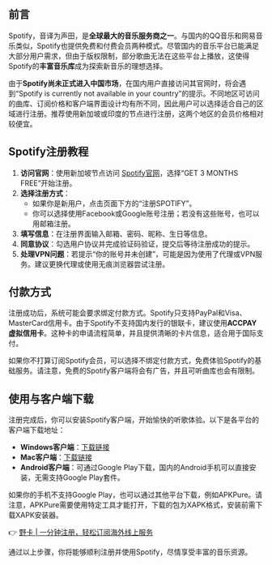 ## 前言

Spotify，音译为声田，是**全球最大的音乐服务商之一**。与国内的QQ音乐和网易音乐类似，Spotify也提供免费和付费会员两种模式。尽管国内的音乐平台已能满足大部分用户需求，但由于版权限制，部分歌曲无法在这些平台上播放，这使得Spotify的**丰富音乐库**成为探索新音乐的理想选择。

由于**Spotify尚未正式进入中国市场**，在国内用户直接访问其官网时，将会遇到“Spotify is currently not available in your country”的提示。不同地区可访问的曲库、订阅价格和客户端界面设计均有所不同，因此用户可以选择适合自己的区域进行注册。推荐使用新加坡或印度的节点进行注册，这两个地区的会员价格相对较便宜。

## Spotify注册教程

1. **访问官网**：使用新加坡节点访问 [Spotify官网](https://bit.ly/bewildcard)，选择“GET 3 MONTHS FREE”开始注册。
2. **选择注册方式**：
   - 如果你是新用户，点击页面下方的“注册SPOTIFY”。
   - 你可以选择使用Facebook或Google账号注册；若没有这些账号，也可以用邮箱注册。
3. **填写信息**：在注册界面输入邮箱、密码、昵称、生日等信息。
4. **同意协议**：勾选用户协议并完成验证码验证，提交后等待注册成功的提示。
5. **处理VPN问题**：若提示“你的账号并未创建”，可能是因为使用了代理或VPN服务。建议更换代理或使用无痕浏览器尝试注册。

## 付款方式

注册成功后，系统可能会要求绑定付款方式。Spotify只支持PayPal和Visa、MasterCard信用卡。由于Spotify不支持国内发行的银联卡，建议使用**ACCPAY虚拟信用卡**。这种卡的申请流程简单，并且提供清晰的卡片信息，适合用于国际支付。

如果你不打算订阅Spotify会员，可以选择不绑定付款方式，免费体验Spotify的基础服务。请注意，免费的Spotify客户端将会有广告，并且可听曲库也会有限制。

## 使用与客户端下载

注册完成后，你可以安装Spotify客户端，开始愉快的听歌体验。以下是各平台的客户端下载地址：

- **Windows客户端**：[下载链接](https://www.spotify.com/tw/download/windows/)
- **Mac客户端**：[下载链接](https://www.spotify.com/us/download/mac/)
- **Android客户端**：可通过Google Play下载，国内的Android手机可以直接安装，无需支持Google Play套件。

如果你的手机不支持Google Play，也可以通过其他平台下载，例如APKPure。请注意，APKPure需要使用特定工具才能打开，下载的包为XAPK格式，安装前需下载XAPK安装器。

👉 [野卡 | 一分钟注册，轻松订阅海外线上服务](https://bit.ly/bewildcard)

通过以上步骤，你将能够顺利注册并使用Spotify，尽情享受丰富的音乐资源。